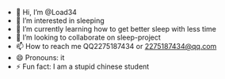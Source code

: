 - 👋 Hi, I’m @Load34
- 👀 I’m interested in sleeping
- 🌱 I’m currently learning how to get better sleep with less time
- 💞️ I’m looking to collaborate on sleep-project
- 📫 How to reach me QQ2275187434 or 2275187434@qq.com
- 😄 Pronouns: it
- ⚡ Fun fact: I am a stupid chinese student

<!---
Load34/Load34 is a ✨ special ✨ repository because its `README.md` (this file) appears on your GitHub profile.
You can click the Preview link to take a look at your changes.
--->
